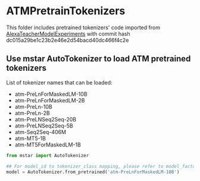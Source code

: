 # ATMPretrainTokenizers

This folder includes pretrained tokenizers' code imported from [AlexaTeacherModelExperiments](https://code.amazon.com/packages/AlexaTeacherModelExperiments/trees/mainline) with commit hash dc015a29be1c23b2e46e2d54bacd40dc466f4c2e

## Use mstar AutoTokenizer to load ATM pretrained tokenizers
List of tokenizer names that can be loaded:
- atm-PreLnForMaskedLM-10B
- atm-PreLnForMaskedLM-2B
- atm-PreLn-10B
- atm-PreLn-2B
- atm-PreLNSeq2Seq-20B
- atm-PreLNSeq2Seq-5B
- atm-Seq2Seq-406M
- atm-MT5-1B
- atm-MT5ForMaskedLM-1B

```python
from mstar import AutoTokenizer

## For model_id to tokenizer_class mapping, please refer to model_factory.py
model = AutoTokenizer.from_pretrained('atm-PreLnForMaskedLM-10B')

```
